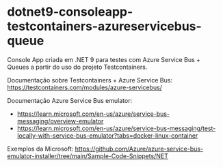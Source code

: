 # dotnet9-consoleapp-testcontainers-azureservicebus-queue
Console App criada em .NET 9 para testes com Azure Service Bus + Queues a partir do uso do projeto Testcontainers.

Documentação sobre Testcontainers + Azure Service Bus: https://testcontainers.com/modules/azure-servicebus/

Documentação Azure Service Bus emulator:
- https://learn.microsoft.com/en-us/azure/service-bus-messaging/overview-emulator
- https://learn.microsoft.com/en-us/azure/service-bus-messaging/test-locally-with-service-bus-emulator?tabs=docker-linux-container

Exemplos da Microsoft: https://github.com/Azure/azure-service-bus-emulator-installer/tree/main/Sample-Code-Snippets/NET

